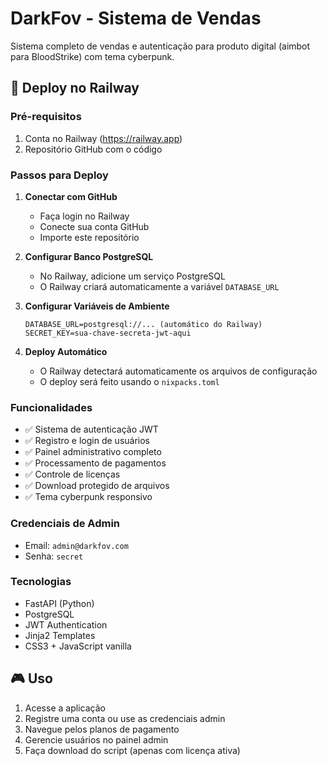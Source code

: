 # DarkFov - Sistema de Vendas

Sistema completo de vendas e autenticação para produto digital (aimbot para BloodStrike) com tema cyberpunk.

## 🚀 Deploy no Railway

### Pré-requisitos
1. Conta no Railway (https://railway.app)
2. Repositório GitHub com o código

### Passos para Deploy

1. **Conectar com GitHub**
   - Faça login no Railway
   - Conecte sua conta GitHub
   - Importe este repositório

2. **Configurar Banco PostgreSQL**
   - No Railway, adicione um serviço PostgreSQL
   - O Railway criará automaticamente a variável `DATABASE_URL`

3. **Configurar Variáveis de Ambiente**
   ```
   DATABASE_URL=postgresql://... (automático do Railway)
   SECRET_KEY=sua-chave-secreta-jwt-aqui
   ```

4. **Deploy Automático**
   - O Railway detectará automaticamente os arquivos de configuração
   - O deploy será feito usando o `nixpacks.toml`

### Funcionalidades

- ✅ Sistema de autenticação JWT
- ✅ Registro e login de usuários
- ✅ Painel administrativo completo
- ✅ Processamento de pagamentos
- ✅ Controle de licenças
- ✅ Download protegido de arquivos
- ✅ Tema cyberpunk responsivo

### Credenciais de Admin
- Email: `admin@darkfov.com`
- Senha: `secret`

### Tecnologias
- FastAPI (Python)
- PostgreSQL
- JWT Authentication
- Jinja2 Templates
- CSS3 + JavaScript vanilla

## 🎮 Uso

1. Acesse a aplicação
2. Registre uma conta ou use as credenciais admin
3. Navegue pelos planos de pagamento
4. Gerencie usuários no painel admin
5. Faça download do script (apenas com licença ativa)
